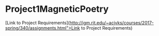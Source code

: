 # Project1MagneticPoetry

[Link to Project Requirements](http://igm.rit.edu/~acjvks/courses/2017-spring/340/assignments.html">Link to Project Requirements)
